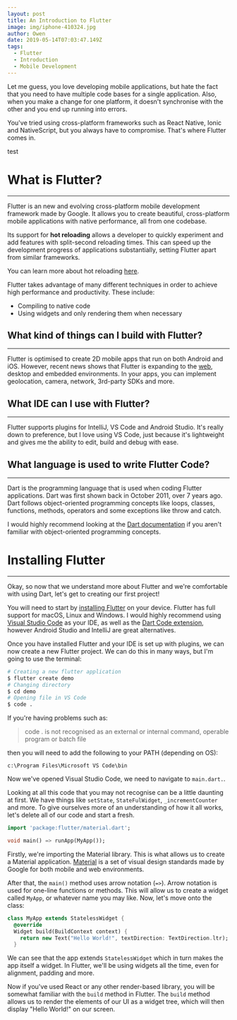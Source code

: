 ```yaml
---
layout: post
title: An Introduction to Flutter
image: img/iphone-410324.jpg
author: Owen
date: 2019-05-14T07:03:47.149Z
tags: 
  - Flutter
  - Introduction
  - Mobile Development
---
```


Let me guess, you love developing mobile applications, but hate the fact that you need to have multiple code bases for a single application. Also, when you make a change for one platform, it doesn't synchronise with the other and you end up running into errors.

You've tried using cross-platform frameworks such as React Native, Ionic and NativeScript, but you always have to compromise. That's where Flutter comes in.

test
# What is Flutter?
---
Flutter is an new and evolving cross-platform mobile development framework made by Google. It allows you to create beautiful, cross-platform mobile applications with native performance, all from one codebase.

Its support for **hot reloading** allows a developer to quickly experiment and add features with split-second reloading times. This can speed up the development progress of applications substantially, setting Flutter apart from similar frameworks.

You can learn more about hot reloading [here](https://flutter.dev/docs/development/tools/hot-reload).

Flutter takes advantage of many different techniques in order to achieve high performance and productivity. These include:

- Compiling to native code
- Using widgets and only rendering them when necessary

## What kind of things can I build with Flutter?

---

Flutter is optimised to create 2D mobile apps that run on both Android and iOS. However, recent news shows that Flutter is expanding to the [web](https://medium.com/flutter-io/hummingbird-building-flutter-for-the-web-e687c2a023a8), desktop and embedded environments. In your apps, you can implement geolocation, camera, network, 3rd-party SDKs and more. 

## What IDE can I use with Flutter?
---
Flutter supports plugins for IntelliJ, VS Code and Android Studio. It's really down to preference, but I love using VS Code, just because it's lightweight and gives me the ability to edit, build and debug with ease. 
## What language is used to write Flutter Code?
---
Dart is the programming language that is used when coding Flutter applications. Dart was first shown back in October 2011, over 7 years ago. Dart follows object-oriented programming concepts like loops, classes, functions, methods, operators and some exceptions like throw and catch. 

I would highly recommend looking at the [Dart documentation](https://dart.dev/guides) if you aren't familiar with object-oriented programming concepts.

# Installing Flutter
---
Okay, so now that we understand more about Flutter and we're comfortable with using Dart, let's get to creating our first project!

You will need to start by [installing Flutter](https://flutter.dev/docs/get-started/install) on your device. Flutter has full support for macOS, Linux and Windows. I would highly recommend using [Visual Studio Code](https://code.visualstudio.com/) as your IDE, as well as the [Dart Code extension](https://marketplace.visualstudio.com/items?itemName=Dart-Code.flutter), however Android Studio and IntelliJ are great alternatives.

Once you have installed Flutter and your IDE is set up with plugins, we can now create a new Flutter project. We can do this in many ways, but I'm going to use the terminal:

``` bash
# Creating a new flutter application 
$ flutter create demo
# Changing directory 
$ cd demo
# Opening file in VS Code
$ code .
```
If you're having problems such as: 

> code . is not recognised as an external or internal command, operable program or batch file

then you will need to add the following to your PATH (depending on OS):

`c:\Program Files\Microsoft VS Code\bin`

Now we've opened Visual Studio Code, we need to navigate to `main.dart.`.

Looking at all this code that you may not recognise can be a little daunting at first. We have things like `setState`, `StateFulWidget`, `_incrementCounter` and more. To give ourselves more of an understanding of how it all works, let's delete all of our code and start a fresh. 

```dart
import 'package:flutter/material.dart';

void main() => runApp(MyApp());
```
Firstly, we're importing the Material library. This is what allows us to create a Material application. [Material](https://material.io/) is a set of visual design standards made by Google for both mobile and web environments.

After that, the `main()` method uses arrow notation (`=>`). Arrow notation is used for one-line functions or methods. This will allow us to create a widget called `MyApp`, or whatever name you may like. Now, let's move onto the class:

```dart
class MyApp extends StatelessWidget {
  @override
  Widget build(BuildContext context) {
    return new Text("Hello World!", textDirection: TextDirection.ltr);
  }
```
We can see that the app extends `StatelessWidget` which in turn makes the app itself a widget. In Flutter, we'll be using widgets all the time, even for alignment, padding and more.

Now if you've used React or any other render-based library, you will be somewhat familiar with the `build` method in Flutter. The `build` method allows us to render the elements of our UI as a widget tree, which will then display "Hello World!" on our screen.
